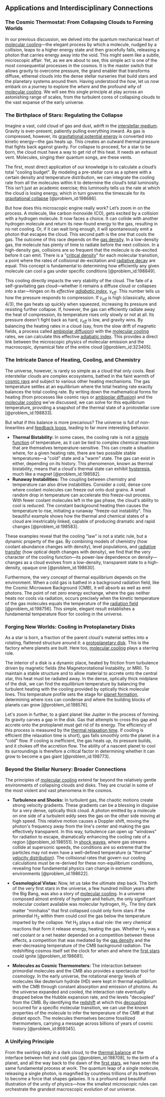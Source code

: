 ## Applications and Interdisciplinary Connections

### The Cosmic Thermostat: From Collapsing Clouds to Forming Worlds

In our previous discussion, we delved into the quantum mechanical heart of [molecular cooling](@article_id:158300)—the elegant process by which a molecule, nudged by a collision, leaps to a higher energy state and then gracefully falls, releasing a photon that carries energy away into the void. This might seem like a subtle, microscopic affair. Yet, as we are about to see, this simple act is one of the most consequential processes in the cosmos. It is the master switch that allows gravity to overcome pressure, the grand enabler that transforms diffuse, ethereal clouds into the dense stellar nurseries that build stars and the planetary systems around them. Having understood the *how*, let us now embark on a journey to explore the *where* and the profound *why* of [molecular cooling](@article_id:158300). We will see this single principle at play across an astonishing range of scales, from the turbulent cores of collapsing clouds to the vast expanse of the early universe.

### The Birthplace of Stars: Regulating the Collapse

Imagine a vast, cold cloud of gas and dust, adrift in the [interstellar medium](@article_id:149537). Gravity is ever-present, patiently pulling everything inward. As gas is compressed, however, its [gravitational potential energy](@article_id:268544) is converted into kinetic energy—the gas heats up. This creates an outward thermal pressure that fights back against gravity. For collapse to proceed, for a star to be born, the cloud must have a way to get rid of this heat. It needs an exhaust vent. Molecules, singing their quantum songs, are these vents.

The first, most direct application of our knowledge is to calculate a cloud’s total "cooling budget". By modeling a pre-stellar core as a sphere with a certain density and temperature distribution, we can integrate the cooling rate from all the molecules within it to determine the cloud’s total luminosity. This isn’t just an academic exercise; this luminosity tells us the rate at which the cloud is losing energy, which in turn governs the timescale for its [gravitational collapse](@article_id:160781) [@problem_id:198686].

But how does this microscopic engine really work? Let’s zoom in on the process. A molecule, like carbon monoxide (CO), gets excited by a collision with a hydrogen molecule. It now faces a choice. It can collide with another hydrogen molecule and return its new-found energy to the gas, resulting in no net cooling. Or, if it can wait long enough, it will spontaneously emit a photon that escapes the cloud. This second path is the one that cools the gas. The outcome of this race depends on the [gas density](@article_id:143118). In a low-density gas, the molecule has plenty of time to radiate before the next collision. In a high-density gas, collisions are so frequent that the molecule is de-excited before it can emit. There is a "[critical density](@article_id:161533)" for each molecular transition, a point where the rates of collisional de-excitation and [radiative decay](@article_id:159384) are equal. This concept is fundamental to determining how efficiently any given molecule can cool a gas under specific conditions [@problem_id:198849].

This cooling directly impacts the very stability of the cloud. The fate of a self-gravitating gas cloud—whether it remains a diffuse cloud or collapses into a star—hinges on its *effective [adiabatic index](@article_id:141306)*, $\gamma_{eff}$. This number tells us how the pressure responds to compression. If $\gamma_{eff}$ is high (classically, above $4/3$), the gas heats up quickly when squeezed, increasing its pressure and resisting further collapse. If, however, the gas can efficiently radiate away the heat of compression, its temperature rises only slowly or not at all. Its pressure doesn't fight back as hard, $\gamma_{eff}$ is low, and gravity wins. By balancing the heating rates in a cloud (say, from the slow drift of magnetic fields, a process called [ambipolar diffusion](@article_id:270950)) with the [molecular cooling](@article_id:158300) rates, we can calculate this effective [adiabatic index](@article_id:141306). This provides a direct link between the microscopic physics of molecular emission and the macroscopic, dynamical fate of the entire cloud [@problem_id:323405].

### The Intricate Dance of Heating, Cooling, and Chemistry

The universe, however, is rarely so simple as a cloud that only cools. Real interstellar clouds are complex ecosystems, bathed in the faint warmth of [cosmic rays](@article_id:158047) and subject to various other heating mechanisms. The gas temperature settles at an equilibrium where the total heating rate exactly balances the total cooling rate. By writing down the mathematical forms for heating (from processes like cosmic rays or [ambipolar diffusion](@article_id:270950)) and the [molecular cooling](@article_id:158300) we've discussed, we can solve for this equilibrium temperature, providing a snapshot of the thermal state of a protostellar core [@problem_id:198833].

But what if this balance is more precarious? The universe is full of non-linearities and [feedback loops](@article_id:264790), leading to far more interesting behavior.
*   **Thermal Bistability:** In some cases, the cooling rate is not a [simple function](@article_id:160838) of temperature, as it can be tied to complex chemical reactions that are themselves temperature-sensitive. This can create a situation where, for a given heating rate, there are two possible stable temperatures—a "cold" state and a "warm" state. The gas can exist in either, depending on its history. This phenomenon, known as thermal bistability, means that a cloud's thermal state can exhibit [hysteresis](@article_id:268044), much like a magnet [@problem_id:198582].
*   **Runaway Instabilities:** The coupling between chemistry and temperature can also drive instabilities. Consider a cold, dense core where coolant molecules can freeze out onto dust grains. A small random drop in temperature can accelerate this freeze-out process. With fewer coolant molecules left in the gas phase, the cloud's ability to cool is reduced. The constant background heating then causes the temperature to rise, initiating a runaway "freeze-out instability". This beautiful example shows how the thermal and chemical states of a cloud are inextricably linked, capable of producing dramatic and rapid changes [@problem_id:198583].

These examples reveal that the cooling "law" is not a static rule, but a dynamic property of the gas. By combining models of chemistry (how coolant abundance changes with density), level populations, and [radiative transfer](@article_id:157954) (how optical depth changes with density), we find that the very character of the cooling function—its power-law dependence on density—changes as a cloud evolves from a low-density, transparent state to a high-density, opaque one [@problem_id:198630].

Furthermore, the very concept of thermal equilibrium depends on the environment. When a cold gas is bathed in a background radiation field, like the Cosmic Microwave Background (CMB), it will absorb as well as emit photons. The point of net zero energy exchange, where the gas neither heats nor cools via radiation, occurs precisely when the kinetic temperature of the gas molecules equals the temperature of the [radiation field](@article_id:163771) [@problem_id:198756]. This simple, elegant result establishes a fundamental temperature floor for cooling in the universe.

### Forging New Worlds: Cooling in Protoplanetary Disks

As a star is born, a fraction of the parent cloud's material settles into a rotating, flattened structure around it: a [protoplanetary disk](@article_id:157566). This is the factory where planets are built. Here too, [molecular cooling](@article_id:158300) plays a starring role.

The interior of a disk is a dynamic place, heated by friction from turbulence driven by magnetic fields (the Magnetorotational Instability, or MRI). To maintain a stable structure and to allow material to accrete onto the central star, this heat must be radiated away. In the dense, optically thick midplane of the disk, we can find the equilibrium temperature by balancing the turbulent heating with the cooling provided by optically thick molecular lines. This temperature profile sets the stage for [planet formation](@article_id:160019), determining where ices can condense and where the building blocks of planets can grow [@problem_id:198576].

Let's zoom in further, to a giant planet like Jupiter in the process of forming. Its gravity carves a gap in the disk. Gas that attempts to cross this gap and accrete onto the protoplanet must get rid of its energy. The efficiency of this process is measured by the [thermal relaxation time](@article_id:147614). If cooling is efficient (the relaxation time is short), gas falls smoothly onto the planet in a "cold" flow. If cooling is inefficient, the gas heats up, its pressure builds, and it chokes off the accretion flow. The ability of a nascent planet to cool its surroundings is therefore a critical factor in determining whether it can grow to become a gas giant [@problem_id:198773].

### Beyond the Stellar Nursery: Broader Connections

The principles of [molecular cooling](@article_id:158300) extend far beyond the relatively gentle environments of collapsing clouds and disks. They are crucial in some of the most violent and vast phenomena in the cosmos.

*   **Turbulence and Shocks:** In turbulent gas, the chaotic motions create strong velocity gradients. These gradients can be a blessing in disguise for a very dense, optically thick cloud. A photon emitted by a molecule on one side of a turbulent eddy sees the gas on the other side moving at high speed. This relative motion causes a Doppler shift, moving the photon's frequency away from the line's center and making the gas effectively transparent. In this way, turbulence can open up "windows" for radiation to escape, dramatically enhancing the cooling rate of a region [@problem_id:198551]. In [shock waves](@article_id:141910), where gas streams collide at supersonic speeds, the conditions are so extreme that the particles may not even have a well-defined temperature (a "thermal" [velocity distribution](@article_id:201808)). The collisional rates that govern our cooling calculations must be re-derived for these non-equilibrium conditions, revealing how fundamental physics can change in extreme environments [@problem_id:198622].

*   **Cosmological Vistas:** Now, let us take the ultimate step back. The birth of the very first stars in the universe, a few hundred million years after the Big Bang, was also a story of [molecular cooling](@article_id:158300). In a universe composed almost entirely of hydrogen and helium, the only significant molecular coolant available was molecular hydrogen, $\text{H}_2$. The tiny dark matter "minihalos" that first collapsed could only form stars if the primordial $\text{H}_2$ within them could cool the gas below the temperature imparted by the collapse. Yet $\text{H}_2$ plays a dual role: the very chemical reactions that form it release energy, heating the gas. Whether $\text{H}_2$ was a net coolant or a net heater depended on a competition between these effects, a competition that was mediated by the [gas density](@article_id:143118) and the ever-decreasing temperature of the CMB background radiation. The redshifting cosmos itself set the clock for when and where the [first stars](@article_id:157997) could ignite [@problem_id:198681].

*   **Molecules as Cosmic Thermometers:** The interaction between primordial molecules and the CMB also provides a spectacular tool for cosmology. In the early universe, the rotational energy levels of molecules like deuterium hydride (HD) were kept in thermal equilibrium with the CMB through constant absorption and emission of photons. As the universe expanded and cooled, the interaction rate eventually dropped below the Hubble expansion rate, and the levels "decoupled" from the CMB. By identifying the [redshift](@article_id:159451) at which this [decoupling](@article_id:160396) occurred for a specific molecular transition, we can use the known properties of the molecule to infer the temperature of the CMB at that distant epoch. The molecules themselves become fossilized thermometers, carrying a message across billions of years of cosmic history [@problem_id:869345].

### A Unifying Principle

From the swirling eddy in a dark cloud, to the [thermal balance](@article_id:157492) at the interface between hot and cold gas [@problem_id:198708], to the birth of a planet, and all the way back to the dawn of the [first stars](@article_id:157997), we have seen the same fundamental process at work. The quantum leap of a single molecule, releasing a single photon, is magnified by countless trillions of its brethren to become a force that shapes galaxies. It is a profound and beautiful illustration of the unity of physics—how the smallest microscopic rules can orchestrate the grandest macroscopic evolution of our universe.